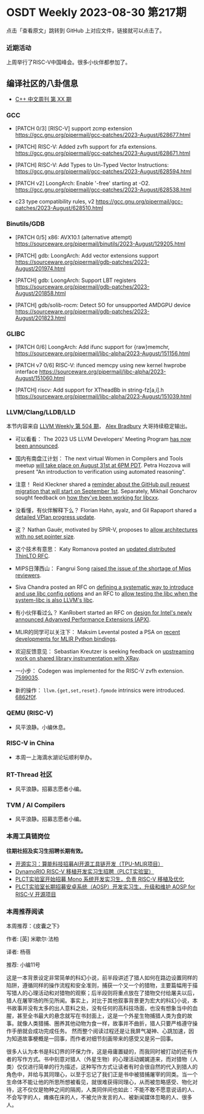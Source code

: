 # OSDT Weekly 2023-08-30 第217期

点击「查看原文」跳转到 GitHub 上对应文件，链接就可以点击了。

### 近期活动

上周举行了RISC-V中国峰会。很多小伙伴都参加了。

## 编译社区的八卦信息

- [C++ 中文周刊 第 XX 期]()

### GCC

- [PATCH 0/3] [RISC-V] support zcmp extension
  https://gcc.gnu.org/pipermail/gcc-patches/2023-August/628677.html

- [PATCH] RISC-V: Added zvfh support for zfa extensions.
  https://gcc.gnu.org/pipermail/gcc-patches/2023-August/628671.html

- [PATCH] RISC-V: Add Types to Un-Typed Vector Instructions:
  https://gcc.gnu.org/pipermail/gcc-patches/2023-August/628594.html

- [PATCH v2] LoongArch: Enable '-free' starting at -O2.
  https://gcc.gnu.org/pipermail/gcc-patches/2023-August/628538.html

- c23 type compatibility rules, v2
  https://gcc.gnu.org/pipermail/gcc-patches/2023-August/628510.html

### Binutils/GDB

- [PATCH 0/5] x86: AVX10.1 (alternative attempt)
   https://sourceware.org/pipermail/binutils/2023-August/129205.html

- [PATCH] gdb: LoongArch: Add vector extensions support
  https://sourceware.org/pipermail/gdb-patches/2023-August/201974.html

- [PATCH] gdb: LoongArch: Support LBT registers
  https://sourceware.org/pipermail/gdb-patches/2023-August/201858.html

- [PATCH] gdb/solib-rocm: Detect SO for unsupported AMDGPU device
  https://sourceware.org/pipermail/gdb-patches/2023-August/201823.html

### GLIBC

- [PATCH 0/6] LoongArch: Add ifunc support for {raw}memchr,
  https://sourceware.org/pipermail/libc-alpha/2023-August/151156.html

- [PATCH v7 0/6] RISC-V: ifunced memcpy using new kernel hwprobe interface
  https://sourceware.org/pipermail/libc-alpha/2023-August/151060.html

- [PATCH] riscv: Add support for XTheadBb in string-fz[a,i].h
  https://sourceware.org/pipermail/libc-alpha/2023-August/151039.html

### LLVM/Clang/LLDB/LLD

本节内容来自 [LLVM Weekly 第 504 期](http://llvmweekly.org/issue/504)，
[Alex Bradbury](https://www.linkedin.com/in/alex-bradbury/) 大哥持续稳定输出。

* 可以看看： The 2023 US LLVM Developers' Meeting Program [has now been announced](https://discourse.llvm.org/t/2023-us-llvm-dev-mtg-progam/73029).

* 国内有南盘江计划： The next virtual Women in Compilers and Tools meetup [will take place on August 31st at 6PM PDT](https://discourse.llvm.org/t/wict-virtual-meetup-august-31/72976). Petra Hozzova will present "An introduction to verification using automated reasoning".

* 注意！ Reid Kleckner shared a [reminder about the GitHub pull request migration that will start on September 1st](https://discourse.llvm.org/t/pull-request-migration-reminder-sept-1-oct-1/73043).  Separately, Mikhail Goncharov sought feedback on [how they've been working for libcxx](https://discourse.llvm.org/t/pull-requests-in-github/72967).

*  没看懂，有伙伴解释下么？ Florian Hahn, ayalz, and Gil Rapaport shared a [detailed VPlan progress update](https://discourse.llvm.org/t/vplan-progress-update-august-2023/73003).


* 这？ Nathan Gauër, motivated by SPIR-V, proposes to [allow architectures with no set pointer size](https://discourse.llvm.org/t/rfc-spir-v-allow-architectures-with-no-set-pointer-size/72970).

* 这个技术有意思： Katy Romanova posted an [updated distributed ThinLTO RFC](https://discourse.llvm.org/t/rfc-integrated-distributed-thinlto/69641/33).

* MIPS日薄西山： Fangrui Song [raised the issue of the shortage of Mips reviewers](https://discourse.llvm.org/t/shortage-of-mips-reviewers/72986).

* Siva Chandra posted an RFC on [defining a systematic way to introduce and use libc config options](https://discourse.llvm.org/t/rfc-systematic-way-to-introduce-and-use-libc-config-options/72943) and an RFC to [allow testing the libc when the system-libc is also LLVM's libc](https://discourse.llvm.org/t/rfc-customizable-namespace-to-allow-testing-the-libc-when-the-system-libc-is-also-llvms-libc/73079).
* 有小伙伴看过么？ KanRobert started an RFC on [design for Intel's newly announced Advanved Performance Extensions (APX)](https://discourse.llvm.org/t/rfc-design-for-apx-feature-egpr-and-ndd-support/73031).

* MLIR的同学可以关注下： Maksim Levental posted a PSA on [recent developments for MLIR Python bindings](https://discourse.llvm.org/t/psa-python-bindings-enumattr-s/72978).

* 欢迎反馈意见： Sebastian Kreutzer is seeking feedback on [upstreaming work on shared library instrumentation with XRay](https://discourse.llvm.org/t/rfc-upstreaming-dso-instrumentation-support-for-xray/73000).

* 一小步： Codegen was implemented for the RISC-V zvfh extension.
  [7599035](https://reviews.llvm.org/rG759903568ff5).

* 新的操作： `llvm.{get,set,reset}.fpmode` intrinsics were introduced.
  [6862f0f](https://reviews.llvm.org/rG6862f0fab121).

### QEMU (RISC-V)

- 风平浪静。小编休息。

### RISC-V in China

- 本周一上海滴水湖论坛顺利举办。

### RT-Thread 社区

- 风平浪静。招募志愿者小编。

### TVM / AI Compilers

- 风平浪静。招募志愿者小编。

### 本周工具链岗位

**往期社招及实习生招聘长期有效。**

- [开源实习：算能科技招募AI开源工具链开发（TPU-MLIR项目）](https://mp.weixin.qq.com/s/IBJh0ip4k11PzIMZecsWSw)
- [DynamoRIO RISC-V 移植开发实习生招聘（PLCT实验室）](https://mp.weixin.qq.com/s/J_5TjT6DOqeOXJXQI5VQxw)
- [PLCT实验室开始招募 Mono 系统开发实习生，负责 RISC-V 移植及优化](https://mp.weixin.qq.com/s/whEW7Hay1jIP1tBzIPay1A)
- [PLCT实验室长期招募安卓系统（AOSP）开发实习生，升级和维护 AOSP for RISC-V 开源项目](https://mp.weixin.qq.com/s/dJP2cEB1nex2inR5c-cJog)


### 本周推荐阅读

本周推荐：《皮囊之下》

作者: [英] 米歇尔·法柏

译者: 杨蓓

推荐: 小编11号

这是一本背景设定非常简单的科幻小说，前半段讲述了猎人如何在路边设置同样的陷阱，遵循同样的操作流程和安全准则，捕获一个又一个的猎物，主要篇幅用于描写猎人的心理活动和对猎物的观察；后半段则将重点放在了猎物交付给屠夫以后，猎人在屠宰场的所见所闻。事实上，对比于其他叙事背景更为宏大的科幻小说，本书故事并没有太多的出人意料之处，没有任何的高科技场面，也没有想象当中的血腥，甚至全书最大的悬念就写在书封面上，这是一个外星生物捕猎人类为食的故事。就像人类猎捕、圈养其他动物为食一样，故事并不曲折，猎人只要严格遵守操作手册就会成功完成任务。 然而整个阅读过程还是让我屏气凝神、心跳加速，因为知道故事梗概是一回事，而作者对细节刻画带来的感受又是另一回事。

很多人认为本书是科幻界的环保力作，这是毋庸置疑的，而我同时被打动的还有作者的写作方式。书中刻意对猎人（外星生物）的心理活动娓娓道来，而对猎物（人类）仅仅进行简单的行为描述，这种写作方式让读者有时会很自然的代入到猎人的角色中，并给与其同理心，以至于忘记了我们正是书中被猎捕屠宰的同类。当一个生命体不能让他的所思所想被看见，就很难获得同理心，从而被忽略感受、物化对待，这不仅仅是物种之间的隔阂，人类同伴间也如此：不能不敢不愿意说话的人、不会写字的人，瘫痪在床的人，不被允许发言的人、被新闻媒体忽略的人、很多人。
